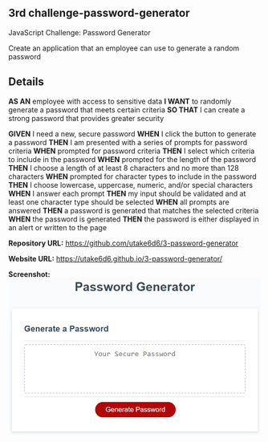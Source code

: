 ## 3rd challenge-password-generator
  
JavaScript Challenge: Password Generator

Create an application that an employee can use to generate a random password

## Details


**AS AN** employee with access to sensitive data
**I WANT** to randomly generate a password that meets certain criteria
**SO THAT** I can create a strong password that provides greater security


**GIVEN** I need a new, secure password
**WHEN** I click the button to generate a password
**THEN** I am presented with a series of prompts for password criteria
**WHEN** prompted for password criteria
**THEN** I select which criteria to include in the password
**WHEN** prompted for the length of the password
**THEN** I choose a length of at least 8 characters and no more than 128 characters
**WHEN** prompted for character types to include in the password
**THEN** I choose lowercase, uppercase, numeric, and/or special characters
**WHEN** I answer each prompt
**THEN** my input should be validated and at least one character type should be selected
**WHEN** all prompts are answered
**THEN** a password is generated that matches the selected criteria
**WHEN** the password is generated
**THEN** the password is either displayed in an alert or written to the page


**Repository URL:** https://github.com/utake6d6/3-password-generator

**Website URL:** https://utake6d6.github.io/3-password-generator/

**Screenshot:** ![picture](https://github.com/utake6d6/3-password-generator/blob/master/calcpic.png)
